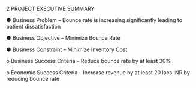 2	PROJECT EXECUTIVE SUMMARY

●	Business Problem – Bounce rate is increasing significantly leading to patient dissatisfaction

●	Business Objective – Minimize Bounce Rate

●	Business Constraint – Minimize Inventory Cost

o	Business Success Criteria – Reduce bounce rate by at least 30%

o	Economic Success Criteria – Increase revenue by at least 20 lacs INR by reducing bounce rate
